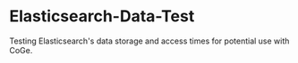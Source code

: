 # Elasticsearch-Data-Test
Testing Elasticsearch's data storage and access times for potential use with CoGe.
